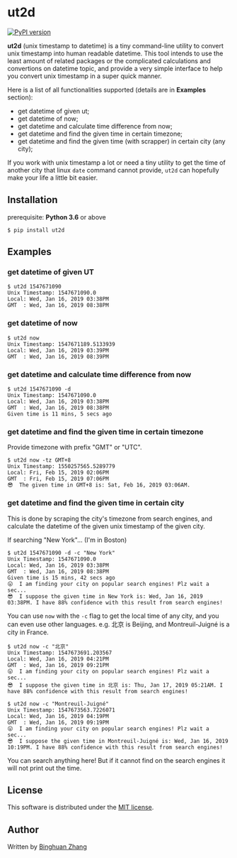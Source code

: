 # ut2d
[![PyPI version](https://img.shields.io/badge/pypi-0.3.x-brightgreen.svg)](https://pypi.org/project/ut2d/)

__ut2d__ (unix timestamp to datetime) is a tiny command-line utility to convert unix timestamp into human readable datetime. This tool intends to use the least amount of related packages or the complicated calculations and convertions on datetime topic, and provide a very simple interface to help you convert unix timestamp in a super quick manner.

Here is a list of all functionalities supported (details are in __Examples__ section):
- get datetime of given ut;
- get datetime of now;
- get datetime and calculate time difference from now;
- get datetime and find the given time in certain timezone;
- get datetime and find the given time (with scrapper) in certain city (any city);

If you work with unix timestamp a lot or need a tiny utility to get the time of another city that linux `date` command cannot provide, `ut2d` can hopefully make your life a little bit easier.

## Installation

prerequisite: __Python 3.6__ or above

`$ pip install ut2d`

## Examples

### get datetime of given UT
```console
$ ut2d 1547671090
Unix Timestamp: 1547671090.0
Local: Wed, Jan 16, 2019 03:38PM
GMT  : Wed, Jan 16, 2019 08:38PM
```

### get datetime of now
```console
$ ut2d now
Unix Timestamp: 1547671189.5133939
Local: Wed, Jan 16, 2019 03:39PM
GMT  : Wed, Jan 16, 2019 08:39PM
```

### get datetime and calculate time difference from now
```console
$ ut2d 1547671090 -d
Unix Timestamp: 1547671090.0
Local: Wed, Jan 16, 2019 03:38PM
GMT  : Wed, Jan 16, 2019 08:38PM
Given time is 11 mins, 5 secs ago
```

### get datetime and find the given time in certain timezone
Provide timezone with prefix "GMT" or "UTC".

```console
$ ut2d now -tz GMT+8
Unix Timestamp: 1550257565.5289779
Local: Fri, Feb 15, 2019 02:06PM
GMT  : Fri, Feb 15, 2019 07:06PM
😎  The given time in GMT+8 is: Sat, Feb 16, 2019 03:06AM.
```

### get datetime and find the given time in certain city
This is done by scraping the city's timezone from search engines, and calculate the datetime of the given unix timestamp of the given city.

If searching "New York"... (I'm in Boston)
```console
$ ut2d 1547671090 -d -c "New York"
Unix Timestamp: 1547671090.0
Local: Wed, Jan 16, 2019 03:38PM
GMT  : Wed, Jan 16, 2019 08:38PM
Given time is 15 mins, 42 secs ago
😛  I am finding your city on popular search engines! Plz wait a sec...
😎  I suppose the given time in New York is: Wed, Jan 16, 2019 03:38PM. I have 88% confidence with this result from search engines!
```

You can use `now` with the `-c` flag to get the local time of any city, and you can even use other languages. e.g. 北京 is Beijing, and Montreuil-Juigné is a city in France.
```console
$ ut2d now -c "北京"
Unix Timestamp: 1547673691.203567
Local: Wed, Jan 16, 2019 04:21PM
GMT  : Wed, Jan 16, 2019 09:21PM
😛  I am finding your city on popular search engines! Plz wait a sec...
😎  I suppose the given time in 北京 is: Thu, Jan 17, 2019 05:21AM. I have 88% confidence with this result from search engines!

$ ut2d now -c "Montreuil-Juigné"
Unix Timestamp: 1547673563.7226071
Local: Wed, Jan 16, 2019 04:19PM
GMT  : Wed, Jan 16, 2019 09:19PM
😛  I am finding your city on popular search engines! Plz wait a sec...
😎  I suppose the given time in Montreuil-Juigné is: Wed, Jan 16, 2019 10:19PM. I have 88% confidence with this result from search engines!
```

You can search anything here! But if it cannot find on the search engines it will not print out the time.

## License

This software is distributed under the [MIT license](https://raw.github.com/soimort/you-get/master/LICENSE.txt).

## Author

Written by [Binghuan Zhang](https://github.com/estepona)
